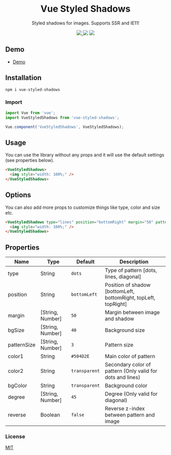 <h1 align="center">Vue Styled Shadows</h1>
<p align="center">
Styled shadows for images. Supports SSR and IE11!
</p>

<p align="center">
<a href="https://www.npmjs.com/package/vue-styled-shadows"><img src="https://img.shields.io/npm/v/vue-styled-shadows.svg?style=flat-square"/> <img src="https://img.shields.io/npm/dt/vue-styled-shadows.svg?style=flat-square"/></a> <a href="https://vuejs.org/"><img src="https://img.shields.io/badge/vue-2.x-brightgreen.svg?style=flat-square"/></a>
</p>

<!-- <p align="center">
<img src="./vue-toggles.jpg" alt="Vue Toggles Logo"/>
</p> -->

## Demo

- [Demo](https://vue-styled-shadows.netlify.app/)
  <!-- - [CodeSandbox](https://codesandbox.io/s/vue-toggles-mkkp4?file=/src/App.vue) -->

## Installation

```
npm i vue-styled-shadows
```

### Import

```javascript
import Vue from 'vue';
import VueStyledShadows from 'vue-styled-shadows';

Vue.component('VueStyledShadows', VueStyledShadows);
```

## Usage

You can use the library without any props and it will use the default settings (see properties below).

```html
<VueStyledShadows>
  <img style="width: 100%;" />
</VueStyledShadows>
```

## Options

You can also add more props to customize things like type, color and size etc.

```html
<VueStyledShadows type="lines" position="bottomRight" margin="50" patternSize="3">
  <img style="width: 100%;" />
</VueStyledShadows>
```

## Properties

| Name        | Type             | Default       | Description                                                     |
| ----------- | ---------------- | ------------- | --------------------------------------------------------------- |
| type        | String           | `dots`        | Type of pattern [dots, lines, diagonal]                         |
| position    | String           | `bottomLeft`  | Position of shadow [bottomLeft, bottomRight, topLeft, topRight] |
| margin      | [String, Number] | `50`          | Margin between image and shadow                                 |
| bgSize      | [String, Number] | `40`          | Background size                                                 |
| patternSize | [String, Number] | `3`           | Pattern size                                                    |
| color1      | String           | `#504D2E`     | Main color of pattern                                           |
| color2      | String           | `transparent` | Secondary color of pattern (Only valid for dots and lines)      |
| bgColor     | String           | `transparent` | Background color                                                |
| degree      | [String, Number] | `45`          | Degree (Only valid for diagonal)                                |
| reverse     | Boolean          | `false`       | Reverse z-index between pattern and image                       |

### License

[MIT](http://opensource.org/licenses/MIT)
